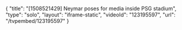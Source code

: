 {
    "title": "[1508521429] Neymar poses for media inside PSG stadium",
    "type": "solo",
    "layout": "iframe-static",
    "videoId": "123195597",
    "url": "\/tvpembed\/123195597"
}